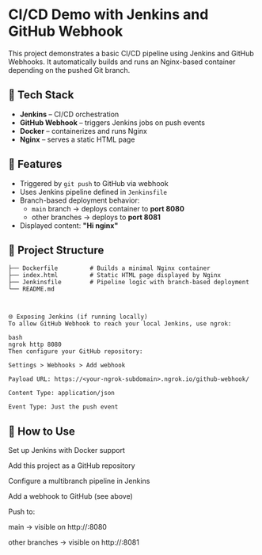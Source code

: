 # CI/CD Demo with Jenkins and GitHub Webhook

This project demonstrates a basic CI/CD pipeline using Jenkins and GitHub Webhooks. It automatically builds and runs an Nginx-based container depending on the pushed Git branch.

## 🧱 Tech Stack

- **Jenkins** – CI/CD orchestration
- **GitHub Webhook** – triggers Jenkins jobs on push events
- **Docker** – containerizes and runs Nginx
- **Nginx** – serves a static HTML page

## 🚀 Features

- Triggered by `git push` to GitHub via webhook
- Uses Jenkins pipeline defined in `Jenkinsfile`
- Branch-based deployment behavior:
  - `main` branch → deploys container to **port 8080**
  - other branches → deploys to **port 8081**
- Displayed content: **"Hi nginx"**

## 📁 Project Structure

```text
├── Dockerfile         # Builds a minimal Nginx container
├── index.html         # Static HTML page displayed by Nginx
├── Jenkinsfile        # Pipeline logic with branch-based deployment
└── README.md



🌐 Exposing Jenkins (if running locally)
To allow GitHub Webhook to reach your local Jenkins, use ngrok:

bash
ngrok http 8080
Then configure your GitHub repository:

Settings > Webhooks > Add webhook

Payload URL: https://<your-ngrok-subdomain>.ngrok.io/github-webhook/

Content Type: application/json

Event Type: Just the push event
```

## 📝 How to Use
Set up Jenkins with Docker support

Add this project as a GitHub repository

Configure a multibranch pipeline in Jenkins

Add a webhook to GitHub (see above)

Push to:

main → visible on http://<your-ip>:8080

other branches → visible on http://<your-ip>:8081
